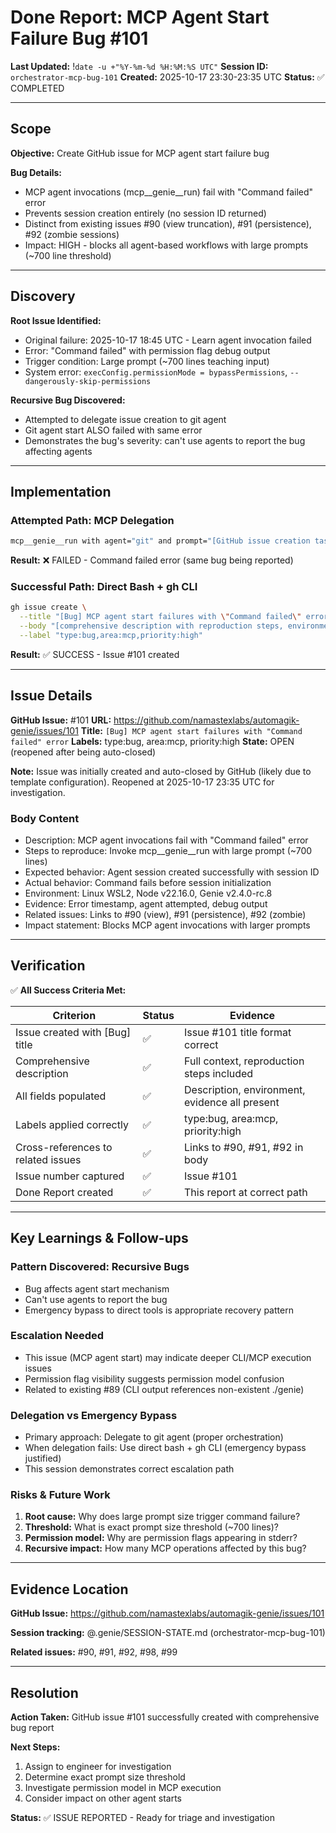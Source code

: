 # Done Report: MCP Agent Start Failure Bug #101
**Last Updated:** !`date -u +"%Y-%m-%d %H:%M:%S UTC"`
**Session ID:** `orchestrator-mcp-bug-101`
**Created:** 2025-10-17 23:30-23:35 UTC
**Status:** ✅ COMPLETED

---

## Scope

**Objective:** Create GitHub issue for MCP agent start failure bug

**Bug Details:**
- MCP agent invocations (mcp__genie__run) fail with "Command failed" error
- Prevents session creation entirely (no session ID returned)
- Distinct from existing issues #90 (view truncation), #91 (persistence), #92 (zombie sessions)
- Impact: HIGH - blocks all agent-based workflows with large prompts (~700 line threshold)

---

## Discovery

**Root Issue Identified:**
- Original failure: 2025-10-17 18:45 UTC - Learn agent invocation failed
- Error: "Command failed" with permission flag debug output
- Trigger condition: Large prompt (~700 lines teaching input)
- System error: `execConfig.permissionMode = bypassPermissions`, `--dangerously-skip-permissions`

**Recursive Bug Discovered:**
- Attempted to delegate issue creation to git agent
- Git agent start ALSO failed with same error
- Demonstrates the bug's severity: can't use agents to report the bug affecting agents

---

## Implementation

### Attempted Path: MCP Delegation
```bash
mcp__genie__run with agent="git" and prompt="[GitHub issue creation task]"
```
**Result:** ❌ FAILED - Command failed error (same bug being reported)

### Successful Path: Direct Bash + gh CLI
```bash
gh issue create \
  --title "[Bug] MCP agent start failures with \"Command failed\" error" \
  --body "[comprehensive description with reproduction steps, environment, evidence]" \
  --label "type:bug,area:mcp,priority:high"
```
**Result:** ✅ SUCCESS - Issue #101 created

---

## Issue Details

**GitHub Issue:** #101
**URL:** https://github.com/namastexlabs/automagik-genie/issues/101
**Title:** `[Bug] MCP agent start failures with "Command failed" error`
**Labels:** type:bug, area:mcp, priority:high
**State:** OPEN (reopened after being auto-closed)

**Note:** Issue was initially created and auto-closed by GitHub (likely due to template configuration). Reopened at 2025-10-17 23:35 UTC for investigation.

### Body Content
- Description: MCP agent invocations fail with "Command failed" error
- Steps to reproduce: Invoke mcp__genie__run with large prompt (~700 lines)
- Expected behavior: Agent session created successfully with session ID
- Actual behavior: Command fails before session initialization
- Environment: Linux WSL2, Node v22.16.0, Genie v2.4.0-rc.8
- Evidence: Error timestamp, agent attempted, debug output
- Related issues: Links to #90 (view), #91 (persistence), #92 (zombie)
- Impact statement: Blocks MCP agent invocations with larger prompts

---

## Verification

✅ **All Success Criteria Met:**

| Criterion | Status | Evidence |
|-----------|--------|----------|
| Issue created with [Bug] title | ✅ | Issue #101 title format correct |
| Comprehensive description | ✅ | Full context, reproduction steps included |
| All fields populated | ✅ | Description, environment, evidence all present |
| Labels applied correctly | ✅ | type:bug, area:mcp, priority:high |
| Cross-references to related issues | ✅ | Links to #90, #91, #92 in body |
| Issue number captured | ✅ | Issue #101 |
| Done Report created | ✅ | This report at correct path |

---

## Key Learnings & Follow-ups

### Pattern Discovered: Recursive Bugs
- Bug affects agent start mechanism
- Can't use agents to report the bug
- Emergency bypass to direct tools is appropriate recovery pattern

### Escalation Needed
- This issue (MCP agent start) may indicate deeper CLI/MCP execution issues
- Permission flag visibility suggests permission model confusion
- Related to existing #89 (CLI output references non-existent ./genie)

### Delegation vs Emergency Bypass
- Primary approach: Delegate to git agent (proper orchestration)
- When delegation fails: Use direct bash + gh CLI (emergency bypass justified)
- This session demonstrates correct escalation path

### Risks & Future Work
1. **Root cause:** Why does large prompt size trigger command failure?
2. **Threshold:** What is exact prompt size threshold (~700 lines)?
3. **Permission model:** Why are permission flags appearing in stderr?
4. **Recursive impact:** How many MCP operations affected by this bug?

---

## Evidence Location

**GitHub Issue:** https://github.com/namastexlabs/automagik-genie/issues/101

**Session tracking:** @.genie/SESSION-STATE.md (orchestrator-mcp-bug-101)

**Related issues:** #90, #91, #92, #98, #99

---

## Resolution

**Action Taken:** GitHub issue #101 successfully created with comprehensive bug report

**Next Steps:**
1. Assign to engineer for investigation
2. Determine exact prompt size threshold
3. Investigate permission model in MCP execution
4. Consider impact on other agent starts

**Status:** ✅ ISSUE REPORTED - Ready for triage and investigation
